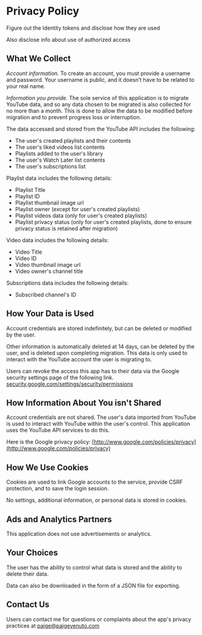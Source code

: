 # Privacy Policy

Figure out the Identity tokens and disclose how they are used

Also disclose info about use of authorized access

## What We Collect

*Account information.* To create an account, you must provide a username and
password. Your username is public, and it doesn’t have to be related to your
real name.

*Information you provide.* The sole service of this application is to migrate
YouTube data, and so any data chosen to be migrated is also collected for no
more than a month. This is done to allow the data to be modified before
migration and to prevent progress loss or interruption.

The data accessed and stored from the YouTube API includes the following:

- The user's created playlists and their contents
- The user's liked videos list contents
- Playlists added to the user's library
- The user's Watch Later list contents
- The user's subscriptions list

Playlist data includes the following details:

- Playlist Title
- Playlist ID
- Playlist thumbnail image url
- Playlist owner (except for user's created playlists)
- Playlist videos data (only for user's created playlists)
- Playlist privacy status (only for user's created playlists, done to ensure
  privacy status is retained after migration)

Video data includes the following details:

- Video Title
- Video ID
- Video thumbnail image url
- Video owner's channel title

Subscriptions data includes the following details:

- Subscribed channel's ID

## How Your Data is Used

Account credentials are stored indefinitely, but can be deleted or modified by
the user.

Other information is automatically deleted at 14 days, can be deleted by the user,
and is deleted upon completing migration. This data is only used to interact
with the YouTube account the user is migrating to.

Users can revoke the access this app has to their data via the Google security
settings page of the following link.
[security.google.com/settings/security/permissions
](https://security.google.com/settings/security/permissions)

## How Information About You isn't Shared

Account credentials are not shared. The user's data imported from YouTube is
used to interact with YouTube within the user's control. This application uses
the YouTube API services to do this.

Here is the Google privacy policy: [http://www.google.com/policies/privacy](http://www.google.com/policies/privacy)

## How We Use Cookies

Cookies are used to link Google accounts to the service, provide CSRF
protection, and to save the login session.

No settings, additional information, or personal data is stored in cookies.

## Ads and Analytics Partners

This application does not use advertisements or analytics.

## Your Choices

The user has the ability to control what data is stored and the ability to
delete their data.

Data can also be downloaded in the form of a JSON file for exporting.

## Contact Us

Users can contact me for questions or complaints about the app's privacy
practices at
paige@paigevenuto.com
